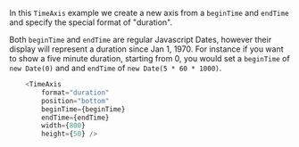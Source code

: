 
In this `TimeAxis` example we create a new axis from a `beginTime` and `endTime` and specify the special format of "duration".

Both `beginTime` and `endTime` are regular Javascript Dates, however their display will represent a duration since Jan 1, 1970. For instance if you want to show a five minute duration, starting from 0, you would set a `beginTime` of `new Date(0)` and and `endTime` of `new Date(5 * 60 * 1000)`.

```js
    <TimeAxis
        format="duration"
        position="bottom"
        beginTime={beginTime}
        endTime={endTime}
        width={800}
        height={50} />
```

